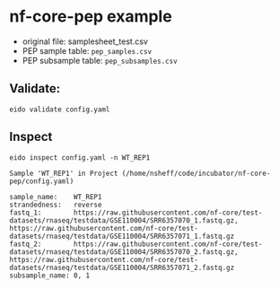 # nf-core-pep example

* original file: samplesheet_test.csv
* PEP sample table: `pep_samples.csv`
* PEP subsample table: `pep_subsamples.csv`

## Validate:

```
eido validate config.yaml
```

## Inspect

```
eido inspect config.yaml -n WT_REP1
```

```
Sample 'WT_REP1' in Project (/home/nsheff/code/incubator/nf-core-pep/config.yaml)

sample_name:    WT_REP1
strandedness:   reverse
fastq_1:        https://raw.githubusercontent.com/nf-core/test-datasets/rnaseq/testdata/GSE110004/SRR6357070_1.fastq.gz, https://raw.githubusercontent.com/nf-core/test-datasets/rnaseq/testdata/GSE110004/SRR6357071_1.fastq.gz
fastq_2:        https://raw.githubusercontent.com/nf-core/test-datasets/rnaseq/testdata/GSE110004/SRR6357070_2.fastq.gz, https://raw.githubusercontent.com/nf-core/test-datasets/rnaseq/testdata/GSE110004/SRR6357071_2.fastq.gz
subsample_name: 0, 1
```
